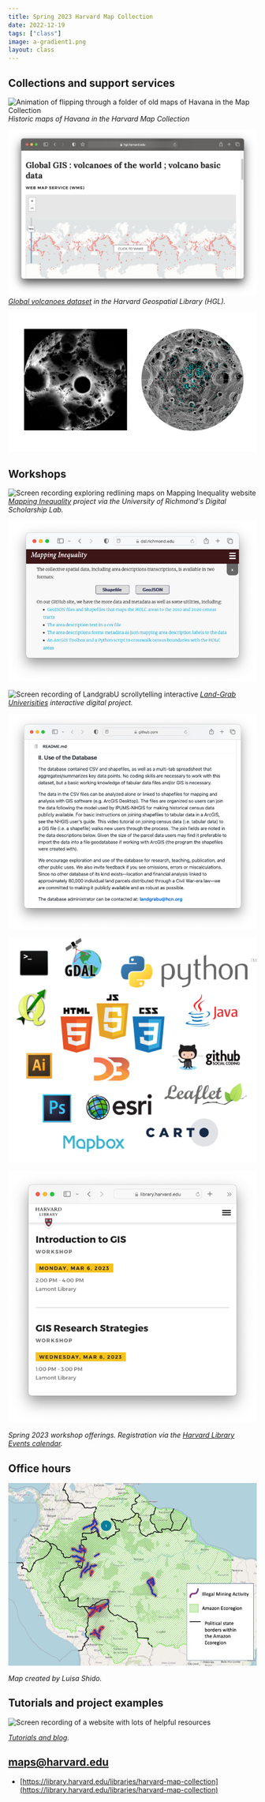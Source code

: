 ```yaml
---
title: Spring 2023 Harvard Map Collection 
date: 2022-12-19
tags: ["class"]
image: a-gradient1.png
layout: class
---
```


## Collections and support services

![Animation of flipping through a folder of old maps of Havana in the Map Collection](../../../media/havana1.gif)
*Historic maps of Havana in the Harvard Map Collection*


![Screenshot from Harvard Geospatial Library](../../../media/volcanoes.png)
*[Global volcanoes dataset](https://hgl.harvard.edu/catalog/harvard-glb-volc) in the Harvard Geospatial Library (HGL).* 

![Two side by side images of GIS data on the moon](../../../media/moon-shadow.png)


## Workshops

![Screen recording exploring redlining maps on Mapping Inequality website](../../../media/mapping-inequality.gif)
*[Mapping Inequality](https://dsl.richmond.edu/panorama/redlining/#loc=5/39.1/-94.58) project via the University of Richmond's Digital Scholarship Lab.*

![About page of Mapping Inequality pointing to Github](../../../media/mapping-inequality-gh.png)

![Screen recording of LandgrabU scrollytelling interactive](../../../media/landgrabu.gif)
*[Land-Grab Univerisities](https://www.landgrabu.org/) interactive digital project.*

![Screenshot of Landgrabu project Github page](../../../media/landgrabu-github.png)

![Infographic with logos for many different GIS software](../../../media/gis-logos.png)

![Screencapture of library website showing workshop offerings](../../../media/workshops-website.png)

*Spring 2023 workshop offerings. Registration via the [Harvard Library Events calendar](https://libcal.library.harvard.edu/calendar/main?t=d&q=gis&cid=15049&cal=15049&inc=0).*


## Office hours

![Map of South America showing illegal mining activity](../../../media/illegal-mining.png)

*Map created by Luisa Shido.*

## Tutorials and project examples

![Screen recording of a website with lots of helpful resources](../../../media/guides-share.gif)

*[Tutorials and blog](https://mapping.share.library.harvard.edu/).*


## maps@harvard.edu

- [https://library.harvard.edu/libraries/harvard-map-collection](https://library.harvard.edu/libraries/harvard-map-collection)